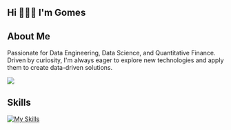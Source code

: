 <h2 align="left">Hi 🧑🏻‍💻 I'm Gomes</h1>
<h2>About Me</h2>
           
<p>
  Passionate for Data Engineering, Data Science, and Quantitative Finance. Driven by curiosity, I'm always eager to explore new technologies and apply them to create data-driven solutions.
</p>

 

<a href="https://github.com/gomes0499">
  <img align="center" src="https://github-readme-stats.vercel.app/api?username=gomes0499&show_icons=true&theme=react&count_private=true&include_all_commits=true" />
</a>


<h2>Skills</h2>

[![My Skills](https://skillicons.dev/icons?i=python,cpp,aws,gcp,azure,docker,kubernetes,ansible,linux,postgres,mongodb,kafka,figma,githubactions,postman&perline=6)](https://skillicons.dev)
